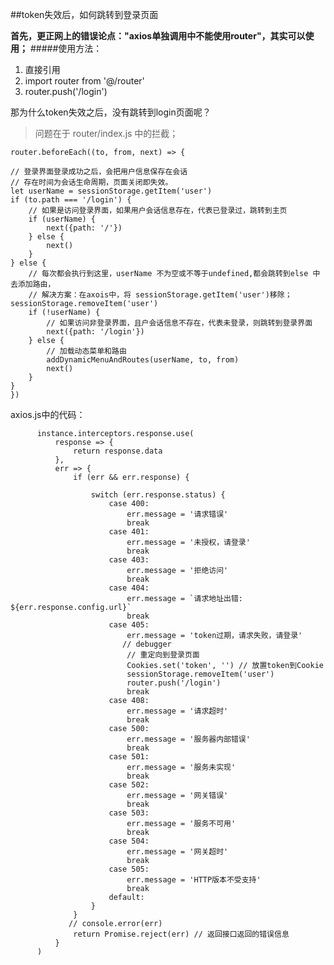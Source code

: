 ##token失效后，如何跳转到登录页面

**首先，更正网上的错误论点："axios单独调用中不能使用router"，其实可以使用；**
#####使用方法：
1. 直接引用
2. import router from '@/router'
3. router.push('/login')

那为什么token失效之后，没有跳转到login页面呢？
>问题在于 router/index.js 中的拦截；


    router.beforeEach((to, from, next) => {

    // 登录界面登录成功之后，会把用户信息保存在会话
    // 存在时间为会话生命周期，页面关闭即失效。
    let userName = sessionStorage.getItem('user')
    if (to.path === '/login') {
        // 如果是访问登录界面，如果用户会话信息存在，代表已登录过，跳转到主页
        if (userName) {
            next({path: '/'})
        } else {
            next()
        }
    } else {
        // 每次都会执行到这里，userName 不为空或不等于undefined,都会跳转到else 中去添加路由，
        // 解决方案：在axois中，将 sessionStorage.getItem('user')移除；sessionStorage.removeItem('user')
        if (!userName) {
            // 如果访问非登录界面，且户会话信息不存在，代表未登录，则跳转到登录界面
            next({path: '/login'})
        } else {
            // 加载动态菜单和路由
            addDynamicMenuAndRoutes(userName, to, from)
            next()
        }
    }
    })

axios.js中的代码：
          
          instance.interceptors.response.use(
              response => {
                  return response.data
              },
              err => {
                  if (err && err.response) {
  
                      switch (err.response.status) {
                          case 400:
                              err.message = '请求错误'
                              break
                          case 401:
                              err.message = '未授权，请登录'
                              break
                          case 403:
                              err.message = '拒绝访问'
                              break
                          case 404:
                              err.message = `请求地址出错: ${err.response.config.url}`
                              break
                          case 405:
                              err.message = 'token过期，请求失败，请登录'
                             // debugger
                              // 重定向到登录页面
                              Cookies.set('token', '') // 放置token到Cookie
                              sessionStorage.removeItem('user')
                              router.push('/login')
                              break
                          case 408:
                              err.message = '请求超时'
                              break
                          case 500:
                              err.message = '服务器内部错误'
                              break
                          case 501:
                              err.message = '服务未实现'
                              break
                          case 502:
                              err.message = '网关错误'
                              break
                          case 503:
                              err.message = '服务不可用'
                              break
                          case 504:
                              err.message = '网关超时'
                              break
                          case 505:
                              err.message = 'HTTP版本不受支持'
                              break
                          default:
                      }
                  }
                 // console.error(err)
                  return Promise.reject(err) // 返回接口返回的错误信息
              }
          )   
          
  